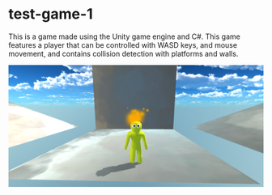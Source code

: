 # test-game-1

This is a game made using the Unity game engine and C#. This game features a player that can be controlled with WASD keys, and mouse movement, and contains collision detection with platforms and walls.

![Screenshot of Game](/TestGame1.PNG)
